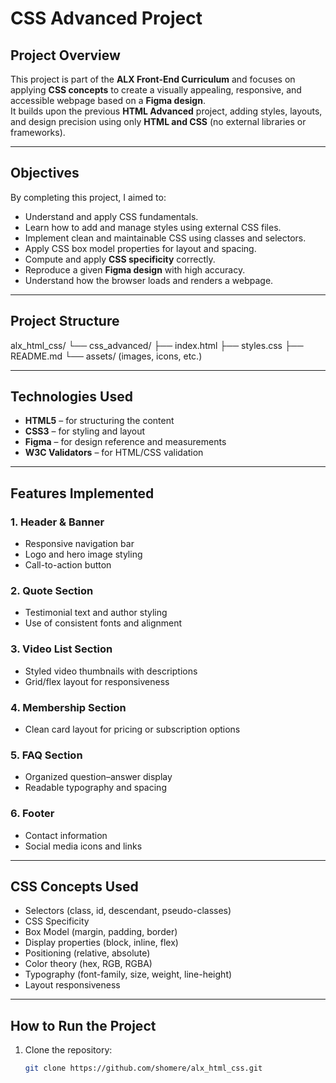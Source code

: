 # CSS Advanced Project

## Project Overview
This project is part of the **ALX Front-End Curriculum** and focuses on applying **CSS concepts** to create a visually appealing, responsive, and accessible webpage based on a **Figma design**.  
It builds upon the previous **HTML Advanced** project, adding styles, layouts, and design precision using only **HTML and CSS** (no external libraries or frameworks).

---

## Objectives
By completing this project, I aimed to:

- Understand and apply CSS fundamentals.
- Learn how to add and manage styles using external CSS files.
- Implement clean and maintainable CSS using classes and selectors.
- Apply CSS box model properties for layout and spacing.
- Compute and apply **CSS specificity** correctly.
- Reproduce a given **Figma design** with high accuracy.
- Understand how the browser loads and renders a webpage.

---

## Project Structure
alx_html_css/
└── css_advanced/
├── index.html
├── styles.css
├── README.md
└── assets/ (images, icons, etc.)


---

## Technologies Used
- **HTML5** – for structuring the content
- **CSS3** – for styling and layout
- **Figma** – for design reference and measurements
- **W3C Validators** – for HTML/CSS validation

---

## Features Implemented
### 1. Header & Banner
- Responsive navigation bar
- Logo and hero image styling
- Call-to-action button

### 2. Quote Section
- Testimonial text and author styling
- Use of consistent fonts and alignment

### 3. Video List Section
- Styled video thumbnails with descriptions
- Grid/flex layout for responsiveness

### 4. Membership Section
- Clean card layout for pricing or subscription options

### 5. FAQ Section
- Organized question–answer display
- Readable typography and spacing

### 6. Footer
- Contact information
- Social media icons and links

---

##  CSS Concepts Used
- Selectors (class, id, descendant, pseudo-classes)
- CSS Specificity
- Box Model (margin, padding, border)
- Display properties (block, inline, flex)
- Positioning (relative, absolute)
- Color theory (hex, RGB, RGBA)
- Typography (font-family, size, weight, line-height)
- Layout responsiveness

---

##  How to Run the Project
1. Clone the repository:
   ```bash
   git clone https://github.com/shomere/alx_html_css.git
